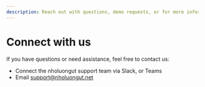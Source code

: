 ```yaml
---
description: Reach out with questions, demo requests, or for more information
---
```


# Connect with us

If you have questions or need assistance, feel free to contact us:

* Connect the nholuongut support team via Slack, or Teams
* Email support@nholuongut.net
